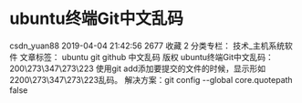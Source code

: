 # ubuntu终端Git中文乱码

csdn_yuan88 2019-04-04 21:42:56  2677  收藏 2
分类专栏： 技术_主机系统软件 文章标签： ubuntu git github 中文乱码
版权
ubuntu终端Git中文乱码：200\273\347\273\223
使用git add添加要提交的文件的时候，显示形如2200\273\347\273\223乱码。 
解决方案：git config --global core.quotepath false

